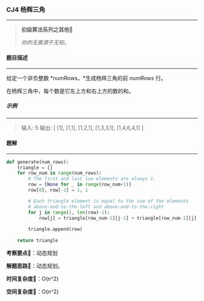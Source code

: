 ### CJ4 杨辉三角

---



> **初级算法系列之其他**🌈
>
> *你的无畏源于无知。*



#### 题目描述

---

给定一个非负整数 *numRows，*生成杨辉三角的前 *numRows* 行。

在杨辉三角中，每个数是它左上方和右上方的数的和。



##### 示例

---

> 输入: 5
> 输出:
> [
>      [1],
>     [1,1],
>    [1,2,1],
>   [1,3,3,1],
>  [1,4,6,4,1]
> ]



#### 题解

---

```python
def generate(num_rows):
    triangle = []
    for row_num in range(num_rows):
        # The first and last low elements are always 1.
        row = [None for _ in range(row_num+1)]
        row[0], row[-1] = 1, 1

        # Each triangle element is equal to the sum of the elements
        # above-and-to-the-left and above-and-to-the-right
        for j in range(1, len(row)-1):
            row[j] = triangle[row_num-1][j-1] + triangle[row_num-1][j]
            
        triangle.append(row)
        
    return triangle
```



**考察要点**🍥：动态规划

**解题思路**🍬：动态规划。



**时间复杂度**🍉：O(n^2)

**空间复杂度**🍭：O(n^2)

